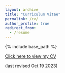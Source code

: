```yaml
---
layout: archive
title: "Curriculum Vitae"
permalink: /cv/
author_profile: true
redirect_from:
  - /resume
---
```


{% include base_path %}

[Click here to view my CV](https://briannazawadzki.github.io/files/Zawadzki_CV_Oct23.pdf)

(last revised Oct 19 2023)
